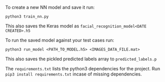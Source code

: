 To create a new NN model and save it run:
```
python3 train_nn.py
```
This also saves the Keras model as ```facial_recognition_model<DATE CREATED>.h5```


To run the saved model against your test cases run:
```
python3 run_model <PATH_TO_MODEL.h5> <IMAGES_DATA_FILE.mat>
```
This also saves the pickled predicted labels array to ```predicted_labels.p```

The ```requirements.txt``` lists the python3 dependencies for the project.
Run ```pip3 install requirements.txt``` incase of missing dependencies.
